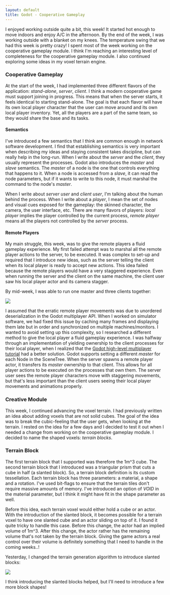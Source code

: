 ```yaml
---
layout: default
title: Godot - Cooperative Gameplay
---
```

I enjoyed working outside quite a bit, this week! It started hot enough to move indoors and enjoy A/C in the afternoon. By the end of the week, I was working outside with a blanket on my knees. The temperature swing that we had this week is pretty crazy! I spent most of the week working on the cooperative gameplay module. I think I'm reaching an interesting level of completeness for the cooperative gameplay module. I also continued exploring some ideas in my voxel terrain engine.

<h3>Cooperative Gameplay</h3>
At the start of the week, I had implemented three different flavors of the application: <i>stand-alone</i>, <i>server</i>, <i>client</i>. I think a modern cooperative game must support joining in progress. This means that when the server starts, it feels identical to starting stand-alone. The goal is that each flavor will have its own local player character that the user can move around and its own local player inventory. Yet, all the players are a part of the same team, so they would share the base and its tasks.

<h4>Semantics</h4>
I've introduced a few semantics that I think are common enough in network software development. I find that establishing semantics is very important when describing my ideas and staying consistent takes discipline, but can really help in the long-run. When I write about the <i>server</i> and the <i>client</i>, they usually represent the processes. Godot also introduces the <i>master</i> and <i>slave</i> semantics. The <i>master</i> of a node is the one that controls everything that happens to it. When a node is accessed from a <i>slave</i>, it can read the node parameters, but if it wants to write to this node, it must marshal the command to the node's <i>master</i>.

When I write about <i>server user</i> and <i>client user</i>, I'm talking about the human behind the process. When I write about a <i>player</i>, I mean the set of nodes and visual cues exposed for the gameplay: the skinned character, the camera, the user interface, etc. There are many flavors of players: <i>local player</i> implies the player controlled by the current process, <i>remote player</i> means all the players not controlled by the <i>server</i> process.

<h4>Remote Players</h4>
My main struggle, this week, was to give the remote players a fluid gameplay experience. My first failed attempt was to marshal all the remote player actions to the server, to be executed. It was complex to set-up and required that I introduce new ideas, such as the server telling the client when its local player is ready to accept new actions. This idea failed because the remote players would have a very staggered experience. Even when running the server and the client on the same machine, the client user saw his local player actor and its camera stagger.

By mid-week, I was able to run one master and three clients together:

<img src="../../../assets/godot-networking-5.PNG"/>

I assumed that the erratic remote player movements was due to unordered deserialization in the Godot multiplayer API. When I worked on simulator software, we had fixed this issue by caching many frames and displaying them late but in order and synchronized on multiple machines/monitors. I wanted to avoid setting up this complexity, so I researched a different method to give the local player a fluid gameplay experience. I was halfway through an implementation of yielding ownership to the client processes for their local player, when I realized that the <a href="http://docs.godotengine.org/en/3.0/tutorials/networking/high_level_multiplayer.html">Godot high-level multiplayer tutorial</a> had a better solution. Godot supports setting a different <i>master</i> for each Node in the SceneTree. When the server spawns a remote player actor, it transfers its <i>master</i> ownership to that client. This allows for all player actions to be executed on the processes that own them. The server user sees the remote player characters move with staggering movements, but that's less important than the client users seeing their local player movements and animations properly.

<h3>Creative Module</h3>
This week, I continued advancing the voxel terrain. I had previously written an idea about adding voxels that are not solid cubes. The goal of the idea was to break the cubic-feeling that the user gets, when looking at the terrain. I rested on the idea for a few days and I decided to test it out when I needed a change from working on the cooperative gameplay module. I decided to name the shaped voxels: <i>terrain blocks</i>.

<h3>Terrain Block</h3>
The first terrain block that I supported was therefore the 1m^3 cube. The second terrain block that I introduced was a triangular prism that cuts a cube in half (a slanted block). So, a terrain block definition is its custom tessellation. Each terrain block has three parameters: a material, a shape and a rotation. I've used bit-flags to ensure that the terrain tiles don't require massive amounts of memory. I've introduced an option of <i>VOID</i> in the material parameter, but I think it might have fit in the shape parameter as well.

Before this idea, each terrain voxel would either hold a cube or an actor. With the introduction of the slanted block, it becomes possible for a terrain voxel to have one slanted cube and an actor sliding on top of it. I found it quite tricky to handle this case. Before this change, the actor had an implied volume of 1m^3. After this change, the actor rather has the remaining volume that's not taken by the terrain block. Giving the game actors a real control over their volume is definitely something that I need to handle in the coming weeks..!

Yesterday, I changed the terrain generation algorithm to introduce slanted blocks:

<img src="../../../assets/godot-voxels-8.PNG"/>

I think introducing the slanted blocks helped, but I'll need to introduce a few more block shapes!